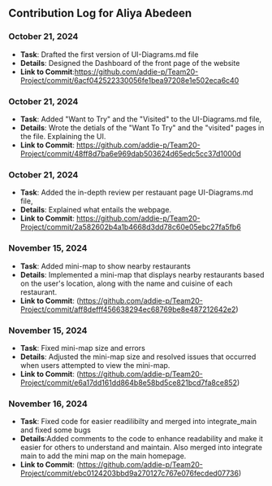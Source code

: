## Contribution Log for Aliya Abedeen

### October 21, 2024
- **Task**: Drafted the first version of UI-Diagrams.md file
- **Details**: Designed the Dashboard of the front page of the website
- **Link to Commit**:https://github.com/addie-p/Team20-Project/commit/6acf042522330056fe1bea97208e1e502eca6c40

### October 21, 2024
- **Task**: Added "Want to Try" and the "Visited" to the UI-Diagrams.md file, 
- **Details**: Wrote the detials of the "Want To Try" and the "visited" pages in the file. Explaining the UI.
- **Link to Commit**: https://github.com/addie-p/Team20-Project/commit/48ff8d7ba6e969dab503624d65edc5cc37d1000d

### October 21, 2024
- **Task**: Added the in-depth review per restauant page  UI-Diagrams.md file, 
- **Details**: Explained what entails the webpage.
- **Link to Commit**:  https://github.com/addie-p/Team20-Project/commit/2a582602b4a1b4668d3dd78c60e05ebc27fa5fb6

### November 15, 2024
- **Task**: Added mini-map to show nearby restaurants
- **Details**:  Implemented a mini-map that displays nearby restaurants based on the user's location, along with the name and cuisine of each restaurant.
- **Link to Commit**: (https://github.com/addie-p/Team20-Project/commit/aff8defff456638294ec68769be8e487212642e2)

### November 15, 2024
- **Task**:  Fixed mini-map size and errors
- **Details**:  Adjusted the mini-map size and resolved issues that occurred when users attempted to view the mini-map.
- **Link to Commit**: (https://github.com/addie-p/Team20-Project/commit/e6a17dd161dd864b8e58bd5ce821bcd7fa8ce852)


### November 16, 2024
- **Task**: Fixed code for easier readilibilty and merged into integrate_main and fixed some bugs
- **Details**:Added comments to the code to enhance readability and make it easier for others to understand and maintain. Also merged into integrate main to add the mini map on the main homepage.
- **Link to Commit**: (https://github.com/addie-p/Team20-Project/commit/ebc0124203bbd9a270127c767e076fecded07736)







